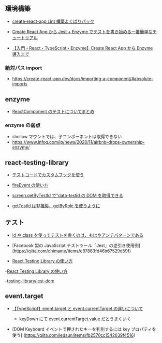 ## 環境構築

- [create-react-app Lint 構築よくばりパック](https://qiita.com/jonakp/items/7d9f47c613c16cbf95aa)
- [Create React App から Jest + Enzyme でテストを書き始める一番簡単なチュートリアル](https://qiita.com/jonakp/items/77ced9d9d6f4da4009c9)

- [【入門・React・TypeScript・Enzyme】Create React App から Enzyme 導入まで](https://qiita.com/mpayu2/items/d2c86e006d93b7cc3127)

### 絶対パス import

- https://create-react-app.dev/docs/importing-a-component/#absolute-imports

## enzyme

- [ReactComponent のテストについてまとめ](https://qiita.com/putan/items/c43afc15cbdccd28075f)

### enzyme の弱点

- shollow マウントでは、子コンポーネントは取得できない
- https://www.infoq.com/jp/news/2020/11/airbnb-drops-ownership-enzyme/

## react-testing-library

- [テストコードでカスタムフックを使う](https://ksmzn.hatenablog.com/entry/react-hooks-testing-library)

- [fireEvent の使い方](https://react-testing-library-examples.netlify.app/)

- [screen.getByTestId で"data-testid の DOM を取得できる](https://testing-library.com/docs/dom-testing-library/api-queries/#bytestid)

- [getTestId は非推奨、getByRole を使うように](https://sunday-morning.app/posts/2020-12-01-react-testing-library-next-js)

## テスト

- [id や class を使ってテストを書くのは、もはやアンチパターンである](https://qiita.com/akameco/items/519f7e4d5442b2a9d2da)

- [Facebook 製の JavaScript テストツール「Jest」の逆引き使用例] (https://qiita.com/chimame/items/e97883fd46b67529d59f)
- [React Testing Library の使い方](https://qiita.com/ossan-engineer/items/4757d7457fafd44d2d2f)

-[React Testing Library の使い方](https://blog.engineer.adways.net/entry/2020/06/12/150000)

-[testing-library/jest-dom](https://github.com/testing-library/jest-dom)

## event.target

- [【TypeScript】event.target と event.currentTarget の違いについて](https://qiita.com/sitilma/items/f26f5d16e455a0c68071)

  - keyDown にて event.currentTarget.value だとうまくいく

- [DOM Keyboard イベントで押されたキーを判別するには key プロパティを使う] (https://qiita.com/ledsun/items/fb2570cc1542039f4516)

